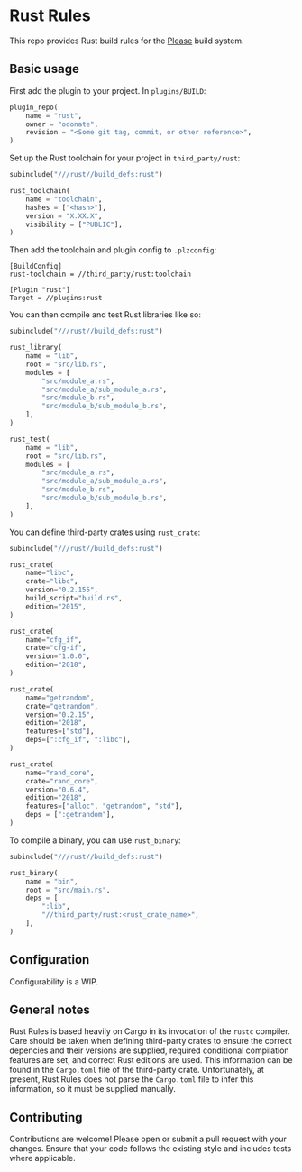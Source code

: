 # Rust Rules
This repo provides Rust build rules for the [Please](https://please.build) build system.

## Basic usage
First add the plugin to your project. In `plugins/BUILD`:
```python
plugin_repo(
    name = "rust",
    owner = "odonate",
    revision = "<Some git tag, commit, or other reference>",
)
```

Set up the Rust toolchain for your project in `third_party/rust`:
```python
subinclude("///rust//build_defs:rust")

rust_toolchain(
    name = "toolchain",
    hashes = ["<hash>"],
    version = "X.XX.X",
    visibility = ["PUBLIC"],
)
```

Then add the toolchain and plugin config to `.plzconfig`:
```
[BuildConfig]
rust-toolchain = //third_party/rust:toolchain

[Plugin "rust"]
Target = //plugins:rust
```

You can then compile and test Rust libraries like so:
```python
subinclude("///rust//build_defs:rust")

rust_library(
    name = "lib",
    root = "src/lib.rs",
    modules = [
        "src/module_a.rs",
        "src/module_a/sub_module_a.rs",
        "src/module_b.rs",
        "src/module_b/sub_module_b.rs",
    ],
)

rust_test(
    name = "lib",
    root = "src/lib.rs",
    modules = [
        "src/module_a.rs",
        "src/module_a/sub_module_a.rs",
        "src/module_b.rs",
        "src/module_b/sub_module_b.rs",
    ],
)
```

You can define third-party crates using `rust_crate`:
```python
subinclude("///rust//build_defs:rust")

rust_crate(
    name="libc",
    crate="libc",
    version="0.2.155",
    build_script="build.rs",
    edition="2015",
)

rust_crate(
    name="cfg_if",
    crate="cfg-if",
    version="1.0.0",
    edition="2018",
)

rust_crate(
    name="getrandom",
    crate="getrandom",
    version="0.2.15",
    edition="2018",
    features=["std"],
    deps=[":cfg_if", ":libc"],
)

rust_crate(
    name="rand_core",
    crate="rand_core",
    version="0.6.4",
    edition="2018",
    features=["alloc", "getrandom", "std"],
    deps = [":getrandom"],
)
```

To compile a binary, you can use `rust_binary`:
```python
subinclude("///rust//build_defs:rust")

rust_binary(
    name = "bin",
    root = "src/main.rs",
    deps = [
        ":lib",
        "//third_party/rust:<rust_crate_name>",
    ],
)
```

## Configuration
Configurability is a WIP.

## General notes
Rust Rules is based heavily on Cargo in its invocation of the `rustc` compiler. Care should be taken when defining third-party crates to ensure the correct depencies and their versions are supplied, required conditional compilation features are set, and correct Rust editions are used. This information can be found in the `Cargo.toml` file of the third-party crate. Unfortunately, at present, Rust Rules does not parse the `Cargo.toml` file to infer this information, so it must be supplied manually.

## Contributing
Contributions are welcome! Please open or submit a pull request with your changes. Ensure that your code follows the existing style and includes tests where applicable.
